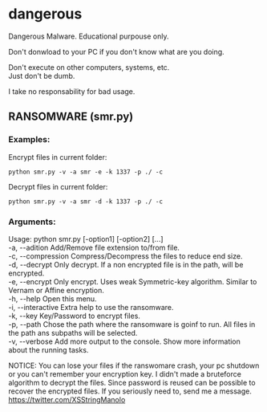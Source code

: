 # dangerous
Dangerous Malware. Educational purpouse only.  

Don't donwload to your PC if you don't know what are you doing.  
  
Don't execute on other computers, systems, etc.  
Just don't be dumb.  
  
I take no responsability for bad usage.  
  
## RANSOMWARE (smr.py)
### Examples:

Encrypt files in current folder:  
```
python smr.py -v -a smr -e -k 1337 -p ./ -c
```
  
Decrypt files in current folder:  
```
python smr.py -v -a smr -d -k 1337 -p ./ -c
```
  
### Arguments:  
Usage: python smr.py [-option1] [-option2] [...]  
 -a,  --adition  Add/Remove file extension to/from file.   
 -c,  --compression  Compress/Decompress the files to reduce end size.  
 -d,  --decrypt  Only decrypt. If a non encrypted file is in the path, will be encrypted.  
 -e,  --encrypt  Only encrypt. Uses weak Symmetric-key algorithm. Similar to Vernam or Affine encryption.  
 -h,  --help     Open this menu.  
 -i,  --interactive  Extra help to use the ransomware.  
 -k,  --key      Key/Password to encrypt files.  
 -p,  --path     Chose the path where the ransomware is goinf to run. All files in the path ans subpaths will be selected.  
 -v,  --verbose  Add more output to the console. Show more information about the running tasks.  

NOTICE: You can lose your files if the ranswomare crash, your pc shutdown or you can't remember your encryption key. I didn't made a bruteforce algorithm to decrypt the files. Since password is reused can be possible to recover the encrypted files. If you seriously need to, send me a message. https://twitter.com/XSStringManolo  
